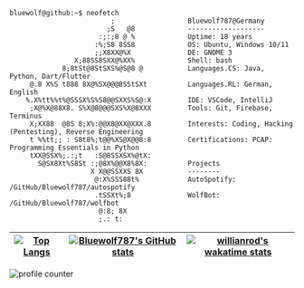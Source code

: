 ```console
bluewolf@github:~$ neofetch
                         ;                  Bluewolf787@Germany
                        ;S   @8             -------------------
                      :;:;8 @ %             Uptime: 18 years
                     :%;S8 8SS8             OS: Ubuntu, Windows 10/11
                     ;;X8XX@%X              DE: GNOME 3
                X;88SS8SXX@%XX%             Shell: bash
             8;8tSt@8StSXS%@S@8 @           Languages.CS: Java, Python, Dart/Flutter
     @.8 X%S t888 8X@%SX@@@8SStSXt          Languages.RL: German, English
    %.X%tt%%t%@SSSX%S%S8@@SXXS%S@:X         IDE: VSCode, IntelliJ
     ;X@%X@88X8. S%X@8@@@SXS%X@8XXX         Tools: Git, Firebase, Terminus 
     X;XX88  @8S 8;X%:@@X8@XX@XXX.8         Interests: Coding, Hacking (Pentesting), Reverse Engineering
     t %%tt;; : S8t8%;t@@%XS@X@@8:8         Certifications: PCAP: Programming Essentials in Python
     tXX@SSX%;.:;t   :S@8SSXSX%@tX:         
       S@SX8Xt%S8St :;@8X%@@X8%8X:          Projects
                    X X@@SSXXS 8X           --------
                     @:X%SSS88t%            AutoSpotify: /GitHub/Bluewolf787/autospotify
                     .tSSXt%;8              WolfBot: /GitHub/Bluewolf787/wolfbot
                      @:8; 8X
                      ;.: t:
```

| [![Top Langs](https://github-readme-stats.vercel.app/api/top-langs/?username=Bluewolf787&langs_count=3&theme=tokyonight)](https://github.com/anuraghazra/github-readme-stats) | [![Bluewolf787's GitHub stats](https://github-readme-stats.vercel.app/api?username=Bluewolf787&show_icons=true&theme=tokyonight)](https://github.com/anuraghazra/github-readme-stats) | [![willianrod's wakatime stats](https://github-readme-stats.vercel.app/api/wakatime?username=Bluewolf787&theme=tokyonight)](https://wakatime.com/@Bluewolf787) |
| --- | --- | --- |

![profile counter](https://komarev.com/ghpvc/?username=Bluewolf787)
